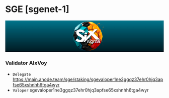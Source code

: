 # SGE [sgenet-1]
![SGE Guide](https://github.com/Voynitskiy/Voynitskiy/blob/main/mainnet/SGE/SGE.png)
### Validator AlxVoy
* `Delegate` https://main.anode.team/sge/staking/sgevaloper1ne3ggqz37ehr0hjq3apfse65xshnhh6tga4wyr
* `Valoper` sgevaloper1ne3ggqz37ehr0hjq3apfse65xshnhh6tga4wyr
